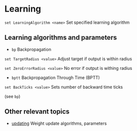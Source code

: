 # Learning

`set LearningAlgorithm <name>`  Set specified learning algorithm


## Learning algorithms and parameters


* `bp`                           Backpropagation

`set TargetRadius <value>`       Adjust target if output is within radius

`set ZeroErrorRadius <value>`    No error if output is withing radius

* `bptt`                         Backpropagation Through Time (BPTT)

`set BackTicks <value>`          Sets number of backward time ticks

(see `bp`)


## Other relevant topics


* [updating](updating.md)                     Weight update algorithms, parameters
